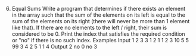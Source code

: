 6.	Equal Sums
Write a program that determines if there exists an element in the array such that the sum of the elements on its left is equal to the sum of the elements on its right (there will never be more than 1 element like that). If there are no elements to the left / right, their sum is considered to be 0. Print the index that satisfies the required condition or "no" if there is no such index.
Examples
Input
1 2 3 3
1 2
1
1 2 3
10 5 5 99 3 4 2 5 1 1 4
Output
2
no
0
no
3
